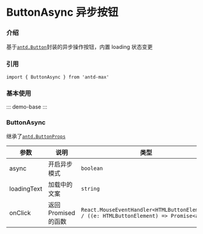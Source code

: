 # ButtonAsync 异步按钮

### 介绍

基于[`antd.Button`](https://ant.design/components/button-cn)封装的异步操作按钮，内置 loading 状态变更

### 引用

```tsx
import { ButtonAsync } from 'antd-max'
```

### 基本使用

::: demo-base :::

### ButtonAsync

继承了[`antd.ButtonProps`](https://ant.design/components/button-cn#api)

| 参数        | 说明                 | 类型                                                                                    |
| ----------- | -------------------- | --------------------------------------------------------------------------------------- |
| async       | 开启异步模式         | `boolean`                                                                               |
| loadingText | 加载中的文案         | `string`                                                                                |
| onClick     | 返回 Promised 的函数 | `React.MouseEventHandler<HTMLButtonElement> / ((e: HTMLButtonElement) => Promise<any>)` |
